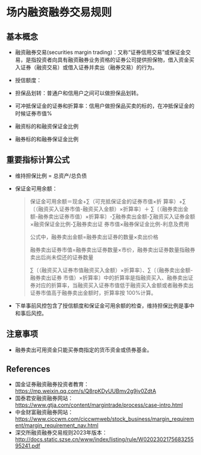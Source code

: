 # 场内融资融券交易规则

## 基本概念

* 融资融券交易(securities margin trading)：又称“证券信用交易”或保证金交易，是指投资者向具有融资融券业务资格的证券公司提供担保物，借入资金买入证券（融资交易）或借入证券并卖出（融券交易）的行为。

* 授信额度：
* 担保品划转：普通户和信用户之间可以做担保品划转。
* 可冲抵保证金的证券和折算率：信用户做担保品买卖的标的，在冲抵保证金的时候证券市值%
* 融资标的和融资保证金比例
* 融券标的和融券保证金比例

## 重要指标计算公式

* 维持担保比例 = 总资产/总负债

* 保证金可用余额：

  > 保证金可用余额＝现金+∑（可充抵保证金的证券市值×折 算率）+∑〔（融资买入证券市值-融资买入金额）×折算率〕＋ ∑〔（融券卖出金额-融券卖出证券市值）×折算率〕-∑融券卖出金额-∑融资买入证券金额×融资保证金比例-∑融券卖出证 券市值×融券保证金比例-利息及费用 
  >
  > 
  >
  > 公式中，融券卖出金额=融券卖出证券的数量×卖出价格
  >
  > 融券卖出证券市值=融券卖出证券数量×市价，融券卖出证券数量指融券卖出后尚未偿还的证券数量
  >
  > ∑〔（融资买入证券市值融资买入金额）×折算率〕、∑〔（融券卖出金额-融券卖出证券 市值）×折算率〕中的折算率是指融资买入、融券卖出证券对应的折算率，当融资买入证券市值低于融资买入金额或者融券卖出证券市值高于融券卖出金额时，折算率按 100%计算。

* 下单事前风控包含了授信额度和保证金可用余额的检查，维持担保比例是事中和事后风控。

## 注意事项

* 融券卖出可用资金只能买券商指定的货币资金或债券基金。

## References

* 国金证券融资融券投资者教育：https://mp.weixin.qq.com/s/Q8rpKDyUUBmv2g9jv0ZdtA
* 国泰君安融资融券网站：https://www.gtja.com/content/margintrade/process/case-intro.html
* 中金财富融资融券网站：https://www.ciccwm.com/ciccwmweb/stock_business/margin_requirement/margin_requirement_nav.html
* 深交所融资融券交易规则2023年版本：http://docs.static.szse.cn/www/index/listing/rule/W020230217568325595241.pdf
